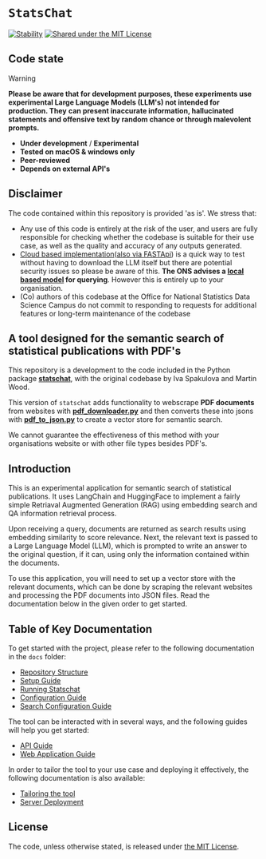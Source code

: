# `StatsChat`

[![Stability](https://img.shields.io/badge/stability-experimental-orange.svg)](https://github.com/mkenney/software-guides/blob/master/STABILITY-BADGES.md#experimental)
[![Shared under the MIT License](https://img.shields.io/badge/license-MIT-green)](https://github.com/datasciencecampus/statschat-global/blob/main/LICENSE)

## Code state

> [!WARNING]
> **Please be aware that for development purposes, these experiments use**
> **experimental Large Language Models (LLM's) not intended for production. They**
> **can present inaccurate information, hallucinated statements and offensive**
> **text by random chance or through malevolent prompts.**

- **Under development** / **Experimental**
- **Tested on macOS & windows only**
- **Peer-reviewed**
- **Depends on external API's**

## Disclaimer
The code contained within this repository is provided 'as is'. We stress that:

- Any use of this code is entirely at the risk of the user, and users are fully responsible for checking whether the codebase is suitable for their use case, as well as the quality and accuracy of any outputs generated.
- [Cloud based implementation](https://github.com/datasciencecampus/statschat-global/blob/main/statschat/generative/cloud_llm.py)([also via FASTApi](https://github.com/datasciencecampus/statschat-global/blob/main/fast-api/main_api_cloud.py)) is a quick way to test without having to download the LLM itself but there are potential security issues so please be aware of this. **The ONS advises a [local based model](https://github.com/datasciencecampus/statschat-global/blob/main/statschat/generative/local_llm.py) for querying**. However this is entirely up to your organisation.
- (Co) authors of this codebase at the Office for National Statistics Data Science Campus do not commit to responding to requests for additional features or long-term maintenance of the codebase

## A tool designed for the semantic search of statistical publications with PDF's 
This repository is a development to the code included in the Python package **[statschat](https://github.com/datasciencecampus/statschat-app)**, with the original codebase by Iva Spakulova and Martin Wood.

This version of `statschat` adds functionality to webscrape **PDF documents** from websites with **[pdf_downloader.py](https://github.com/datasciencecampus/statschat-global/blob/main/statschat/pdf_processing/pdf_downloader.py)** and then converts these into jsons with **[pdf_to_json.py](https://github.com/datasciencecampus/statschat-global/blob/main/statschat/pdf_processing/pdf_to_json.py)** to create a vector store for semantic search.

We cannot guarantee the effectiveness of this method with your organisations website or with other file types besides PDF's.

## Introduction

This is an experimental application for semantic search of statistical publications.
It uses LangChain and HuggingFace to implement a fairly simple
Retriaval Augmented Generation (RAG) using embedding search and QA information retrieval process.

Upon receiving a query, documents are returned as search results
using embedding similarity to score relevance.
Next, the relevant text is passed to a Large Language Model (LLM),
which is prompted to write an answer to the original question, if it can,
using only the information contained within the documents.

To use this application, you will need to set up a vector store
with the relevant documents, which can be done by scraping the relevant websites
and processing the PDF documents into JSON files.
Read the documentation below in the given order to get started.

## Table of Key Documentation

To get started with the project, please refer to the following documentation in the `docs` folder:

- [Repository Structure](docs/repo_structure.md)
- [Setup Guide](docs/setup_guide.md)
- [Running Statschat](docs/running_statschat.md)
- [Configuration Guide](docs/config_guide.md)
- [Search Configuration Guide](docs/search_config_parameters.md)

The tool can be interacted with in several ways, and the following guides will help you get started:

- [API Guide](docs/running_api.md)
- [Web Application Guide](docs/running_app.md)

In order to tailor the tool to your use case and deploying it effectively,
the following documentation is also available:

- [Tailoring the tool](docs/developing_and_testing.md)
- [Server Deployment](docs/server_deployment.md)

## License

<!-- Unless stated otherwise, the codebase is released under [the MIT Licence][mit]. -->

The code, unless otherwise stated, is released under [the MIT License][mit].

[mit]: LICENSE
